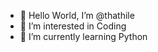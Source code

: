 - 👋 Hello World, I’m @thathile
- 👀 I’m interested in Coding
- 🌱 I’m currently learning Python

<!---
thathile/thathile is a ✨ special ✨ repository because its `README.md` (this file) appears on your GitHub profile.
You can click the Preview link to take a look at your changes.
--->
